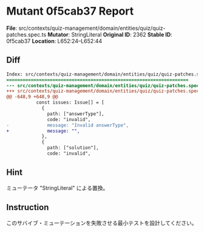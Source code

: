 # Mutant 0f5cab37 Report

**File**: src/contexts/quiz-management/domain/entities/quiz/quiz-patches.spec.ts
**Mutator**: StringLiteral
**Original ID**: 2362
**Stable ID**: 0f5cab37
**Location**: L652:24–L652:44

## Diff

```diff
Index: src/contexts/quiz-management/domain/entities/quiz/quiz-patches.spec.ts
===================================================================
--- src/contexts/quiz-management/domain/entities/quiz/quiz-patches.spec.ts	original
+++ src/contexts/quiz-management/domain/entities/quiz/quiz-patches.spec.ts	mutated #2362
@@ -648,9 +648,9 @@
           const issues: Issue[] = [
             {
               path: ["answerType"],
               code: "invalid",
-              message: "Invalid answerType",
+              message: "",
             },
             {
               path: ["solution"],
               code: "invalid",
```

## Hint

ミューテータ "StringLiteral" による置換。

## Instruction

このサバイブ・ミューテーションを失敗させる最小テストを設計してください。
